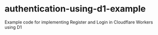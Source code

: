 # authentication-using-d1-example
Example code for implementing Register and Login in Cloudflare Workers using D1
